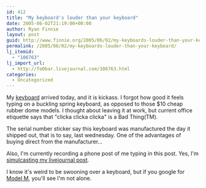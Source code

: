 ```yaml
---
id: 412
title: "My keyboard's louder than your keyboard"
date: 2005-06-02T21:19:00+00:00
author: Ryan Finnie
layout: post
guid: http://www.finnie.org/2005/06/02/my-keyboards-louder-than-your-keyboard/
permalink: /2005/06/02/my-keyboards-louder-than-your-keyboard/
lj_itemid:
  - "106763"
lj_import_url:
  - http://fo0bar.livejournal.com/106763.html
categories:
  - Uncategorized
---
```

My [keyboard](http://store1.yimg.com/I/pckeyboards_1838_1050272) arrived today, and it is kickass. I forgot how good it feels typing on a buckling spring keyboard, as opposed to those $10 cheap rubber dome models. I thought about leaving it at work, but current office etiquette says that "clicka clicka clicka" is a Bad Thing(TM).

The serial number sticker say this keyboard was manufactured the day it shipped out, that is to say, last wednesday. One of the advantages of buying direct from the manufacturer...

Also, I'm currently recording a phone post of me typing in this post. Yes, I'm [simulcasting my livejournal post](http://www.livejournal.com/users/fo0bar/107211.html).

I know it's weird to be swooning over a keyboard, but if you google for [Model M](http://www.google.com/search?&q=model%20m), you'll see I'm not alone.
